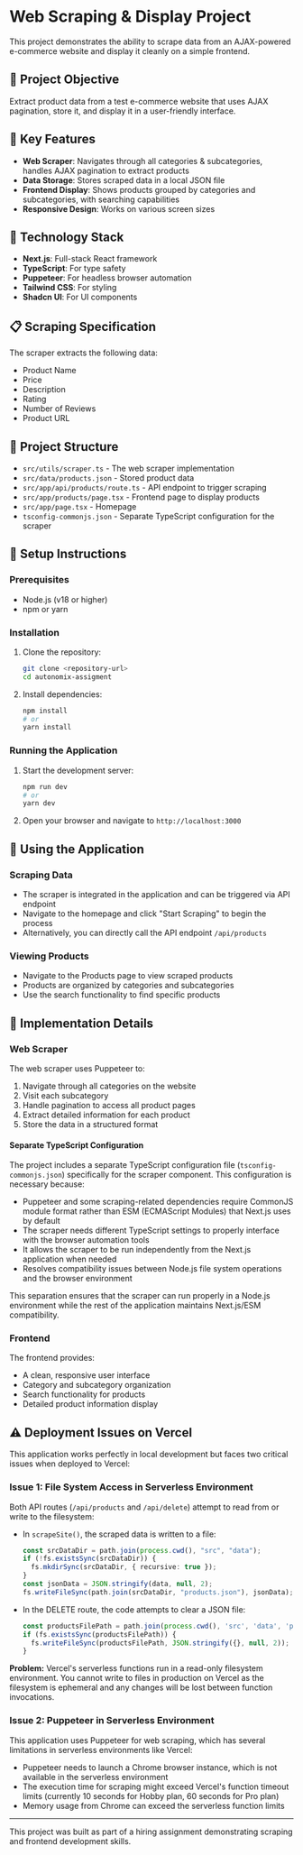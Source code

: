 # Web Scraping & Display Project

This project demonstrates the ability to scrape data from an AJAX-powered e-commerce website and display it cleanly on a simple frontend.

## 🎯 Project Objective

Extract product data from a test e-commerce website that uses AJAX pagination, store it, and display it in a user-friendly interface.

## 🔑 Key Features

- **Web Scraper**: Navigates through all categories & subcategories, handles AJAX pagination to extract products
- **Data Storage**: Stores scraped data in a local JSON file
- **Frontend Display**: Shows products grouped by categories and subcategories, with searching capabilities
- **Responsive Design**: Works on various screen sizes

## 🧰 Technology Stack

- **Next.js**: Full-stack React framework
- **TypeScript**: For type safety
- **Puppeteer**: For headless browser automation
- **Tailwind CSS**: For styling
- **Shadcn UI**: For UI components

## 📋 Scraping Specification

The scraper extracts the following data:
- Product Name
- Price
- Description
- Rating
- Number of Reviews
- Product URL

## 📂 Project Structure

- `src/utils/scraper.ts` - The web scraper implementation
- `src/data/products.json` - Stored product data
- `src/app/api/products/route.ts` - API endpoint to trigger scraping
- `src/app/products/page.tsx` - Frontend page to display products
- `src/app/page.tsx` - Homepage
- `tsconfig-commonjs.json` - Separate TypeScript configuration for the scraper

## 🚀 Setup Instructions

### Prerequisites

- Node.js (v18 or higher)
- npm or yarn

### Installation

1. Clone the repository:
   ```bash
   git clone <repository-url>
   cd autonomix-assigment
   ```

2. Install dependencies:
   ```bash
   npm install
   # or
   yarn install
   ```

### Running the Application

1. Start the development server:
   ```bash
   npm run dev
   # or
   yarn dev
   ```

2. Open your browser and navigate to `http://localhost:3000`

## 🔄 Using the Application

### Scraping Data

- The scraper is integrated in the application and can be triggered via API endpoint
- Navigate to the homepage and click "Start Scraping" to begin the process
- Alternatively, you can directly call the API endpoint `/api/products`

### Viewing Products

- Navigate to the Products page to view scraped products
- Products are organized by categories and subcategories
- Use the search functionality to find specific products

## 📝 Implementation Details

### Web Scraper

The web scraper uses Puppeteer to:
1. Navigate through all categories on the website
2. Visit each subcategory
3. Handle pagination to access all product pages
4. Extract detailed information for each product
5. Store the data in a structured format

#### Separate TypeScript Configuration

The project includes a separate TypeScript configuration file (`tsconfig-commonjs.json`) specifically for the scraper component. This configuration is necessary because:

- Puppeteer and some scraping-related dependencies require CommonJS module format rather than ESM (ECMAScript Modules) that Next.js uses by default
- The scraper needs different TypeScript settings to properly interface with the browser automation tools
- It allows the scraper to be run independently from the Next.js application when needed
- Resolves compatibility issues between Node.js file system operations and the browser environment

This separation ensures that the scraper can run properly in a Node.js environment while the rest of the application maintains Next.js/ESM compatibility.

### Frontend

The frontend provides:
- A clean, responsive user interface
- Category and subcategory organization
- Search functionality for products
- Detailed product information display

## ⚠️ Deployment Issues on Vercel

This application works perfectly in local development but faces two critical issues when deployed to Vercel:

### Issue 1: File System Access in Serverless Environment

Both API routes (`/api/products` and `/api/delete`) attempt to read from or write to the filesystem:

- In `scrapeSite()`, the scraped data is written to a file:
  ```typescript
  const srcDataDir = path.join(process.cwd(), "src", "data");
  if (!fs.existsSync(srcDataDir)) {
    fs.mkdirSync(srcDataDir, { recursive: true });
  }
  const jsonData = JSON.stringify(data, null, 2);
  fs.writeFileSync(path.join(srcDataDir, "products.json"), jsonData);
  ```

- In the DELETE route, the code attempts to clear a JSON file:
  ```typescript
  const productsFilePath = path.join(process.cwd(), 'src', 'data', 'products.json');
  if (fs.existsSync(productsFilePath)) {
    fs.writeFileSync(productsFilePath, JSON.stringify({}, null, 2));
  }
  ```

**Problem:** Vercel's serverless functions run in a read-only filesystem environment. You cannot write to files in production on Vercel as the filesystem is ephemeral and any changes will be lost between function invocations.

### Issue 2: Puppeteer in Serverless Environment

This application uses Puppeteer for web scraping, which has several limitations in serverless environments like Vercel:

- Puppeteer needs to launch a Chrome browser instance, which is not available in the serverless environment
- The execution time for scraping might exceed Vercel's function timeout limits (currently 10 seconds for Hobby plan, 60 seconds for Pro plan)
- Memory usage from Chrome can exceed the serverless function limits
---

This project was built as part of a hiring assignment demonstrating scraping and frontend development skills.